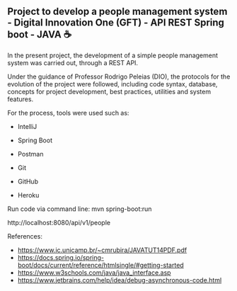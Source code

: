 ## Project to develop a people management system - Digital Innovation One (GFT) - API REST Spring boot - JAVA  :coffee:	



In the present project, the development of a simple people management system was carried out, through a REST API.

Under the guidance of Professor Rodrigo Peleias (DIO), the protocols for the evolution of the project were followed, including code syntax, database, concepts for project development, best practices, utilities and system features.

For the process, tools were used such as:

- IntelliJ

- Spring Boot

- Postman

- Git

- GitHub

- Heroku

  

Run code via command line: mvn spring-boot:run

http://localhost:8080/api/v1/people


References:
- https://www.ic.unicamp.br/~cmrubira/JAVATUT14PDF.pdf
- https://docs.spring.io/spring-boot/docs/current/reference/htmlsingle/#getting-started
- https://www.w3schools.com/java/java_interface.asp
- https://www.jetbrains.com/help/idea/debug-asynchronous-code.html